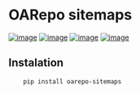 OARepo sitemaps
====================
[![image][]][1]
[![image][2]][3]
[![image][4]][5]
[![image][6]][7]

Instalation
----------
```bash
    pip install oarepo-sitemaps
```


 [image]: https://img.shields.io/travis/oarepo/oarepo-sitemaps.svg
  [1]: https://travis-ci.com/github/oarepo/oarepo-sitemaps
  [2]: https://img.shields.io/coveralls/oarepo/oarepo-sitemaps.svg
  [3]: https://coveralls.io/r/oarepo/oarepo-sitemaps
  [4]: https://img.shields.io/github/license/oarepo/oarepo-sitemaps.svg
  [5]: https://github.com/oarepo/oarepo-documents/blob/master/LICENSE
  [6]: https://img.shields.io/pypi/v/oarepo-sitemaps.svg
  [7]: https://pypi.org/pypi/oarepo-sitemaps
